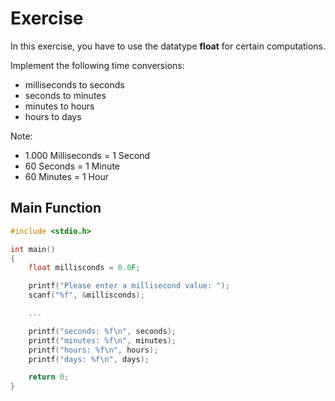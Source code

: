 # Exercise

In this exercise, you have to use the datatype **float** for certain computations.

Implement the following time conversions:

- milliseconds to seconds
- seconds to minutes
- minutes to hours
- hours to days

Note:

- 1.000 Milliseconds = 1 Second
- 60 Seconds = 1 Minute
- 60 Minutes = 1 Hour

## Main Function

```cpp
#include <stdio.h>

int main()
{
    float millisconds = 0.0F;

    printf("Please enter a millisecond value: ");
    scanf("%f", &millisconds);

    ...

    printf("seconds: %f\n", seconds);
    printf("minutes: %f\n", minutes);
    printf("hours: %f\n", hours);
    printf("days: %f\n", days);

    return 0;
}
```
